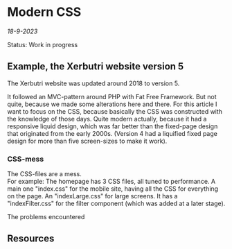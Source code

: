 # Modern CSS
*18-9-2023*

Status: Work in progress

## Example, the Xerbutri website version 5

The Xerbutri website was updated around 2018 to version 5.

It followed an MVC-pattern around PHP with Fat Free Framework. But not quite, because we made some alterations here and there. For this article I want to focus on the CSS, because basically the CSS was constructed with the knowledge of those days. Quite modern actually, because it had a responsive liquid design, which was far better than the fixed-page design that originated from the early 2000s. (Version 4 had a liquified fixed page design for more than five screen-sizes to make it work).

### CSS-mess

The CSS-files are a mess.  
For example: The homepage has 3 CSS files, all tuned to performance. A main one "index.css" for the mobile site, having all the CSS for everything on the page. An "indexLarge.css" for large screens. It has a "indexFilter.css" for the filter component (which was added at a later stage).

The problems encountered


## Resources